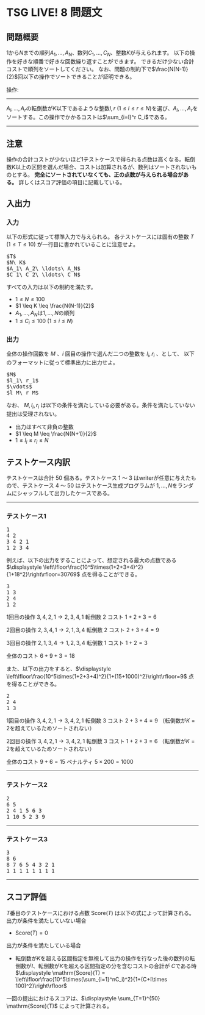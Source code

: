 <script type="text/javascript" async src="https://cdnjs.cloudflare.com/ajax/libs/mathjax/2.7.7/MathJax.js?config=TeX-MML-AM_CHTML">
</script>
<script type="text/x-mathjax-config">
 MathJax.Hub.Config({
 tex2jax: {
 inlineMath: [['$', '$'] ],
 displayMath: [ ['$$','$$'], ["\\[","\\]"] ],
 skipTags: ["script","noscript","style","textarea","code"]
 }
 });
</script>

# TSG LIVE! 8 問題文

## 問題概要
$1$から$N$までの順列$A_1,\ldots,A_N$、数列$C_1,…,C_N$、整数$K$が与えられます。
以下の操作を好きな順番で好きな回数繰り返すことができます。
できるだけ少ない合計コストで順列をソートしてください。
なお、問題の制約下で$\frac{N(N-1)}{2}$回以下の操作でソートできることが証明できる。

操作: 

---

$A_l,\ldots,A_r$の転倒数が$K$以下であるような整数$l,r\ (1\leq l\leq r \leq N)$を選び、$A_l,\ldots,A_r$をソートする。この操作でかかるコストは$\sum_{i=l}^r C_i$である。

---

## 注意
操作の合計コストが少ないほど1テストケースで得られる点数は高くなる。転倒数$K$以上の区間を選んだ場合、コストは加算されるが、数列はソートされないものとする。
**完全にソートされていなくても、正の点数が与えられる場合がある。** 詳しくはスコア評価の項目に記載している。

## 入出力
### 入力
以下の形式に従って標準入力で与えられる。
各テストケースには固有の整数 $T$ ($1 \leq T \leq 10$) が一行目に書かれていることに注意せよ。

<pre>
$T$
$N\ K$
$A_1\ A_2\ \ldots\ A_N$
$C_1\ C_2\ \ldots\ C_N$
</pre>

すべての入力は以下の制約を満たす。
- $1 \leq N \leq 100$
- $1 \leq K \leq \frac{N(N-1)}{2}$
- $A_1,\ldots,A_N$は$1,\ldots,N$の順列
- $1 \leq C_i \leq 100$  $(1 \leq i \leq N)$

### 出力
全体の操作回数を $M$ 、$i$ 回目の操作で選んだ二つの整数を $l_i, r_i$ 、として、
以下のフォーマットに従って標準出力に出力せよ。 

<pre>
$M$
$l_1\ r_1$
$\vdots$
$l_M\ r_M$
</pre>

なお、 $M,l_i,r_i$ は以下の条件を満たしている必要がある。条件を満たしていない提出は受理されない。
- 出力はすべて非負の整数
- $1 \leq M \leq \frac{N(N+1)}{2}$
- $1 \leq l_i \leq r_i \leq N$

## テストケース内訳
テストケースは合計 $50$ 個ある。テストケース 1 ～ 3 はwriterが任意に与えたもので、テストケース 4 ～ 50 はテストケース生成プログラムが $1,\ldots,N$をランダムにシャッフルして出力したケースである。


---
### テストケース1

<pre>
1
4 2
3 4 2 1
1 2 3 4
</pre>

例えば、以下の出力をすることによって、想定される最大の点数である $\displaystyle \left\lfloor\frac{10^5\times(1+2+3+4)^2}{1+18^2}\right\rfloor=30769$ 点を得ることができる。 

<pre>
3
1 3
2 4
1 2
</pre>

1回目の操作 $3,4,2,1 \rightarrow 2,3,4,1$ 転倒数 $2$ コスト $1+2+3=6$

2回目の操作 $2,3,4,1 \rightarrow 2,1,3,4$ 転倒数 $2$ コスト $2+3+4=9$

3回目の操作 $2,1,3,4 \rightarrow 1,2,3,4$ 転倒数 $1$ コスト $1+2=3$

全体のコスト $6+9+3=18$


また、以下の出力をすると、$\displaystyle \left\lfloor\frac{10^5\times(1+2+3+4)^2}{1+(15+1000)^2}\right\rfloor=9$ 点を得ることができる。

<pre>
2
2 4
1 3
</pre>

1回目の操作 $3,4,2,1 \rightarrow 3,4,2,1$ 転倒数 $3$ コスト $2+3+4=9$ （転倒数が$K=2$を超えているためソートされない）

2回目の操作 $3,4,2,1 \rightarrow 3,4,2,1$ 転倒数 $3$ コスト $1+2+3=6$ （転倒数が$K=2$を超えているためソートされない）

全体のコスト $9+6=15$ ペナルティ $5\times 200=1000$

---

### テストケース2

<pre>
2
6 5
2 4 1 5 6 3
1 10 5 2 3 9
</pre>
  

---

### テストケース3


<pre>
3
8 6
8 7 6 5 4 3 2 1
1 1 1 1 1 1 1 1
</pre>

---



## スコア評価
$T$番目のテストケースにおける点数 $\mathrm{Score}(T)$ は以下の式によって計算される。
出力が条件を満たしていない場合
- $\mathrm{Score}(T) = 0$

出力が条件を満たしている場合
- 転倒数が$K$を超える区間指定を無視して出力の操作を行なった後の数列の転倒数が$I$、転倒数が$K$を超える区間指定の分を含むコストの合計が $C$である時
$\displaystyle \mathrm{Score}(T) = \left\lfloor\frac{10^5\times(\sum_{i=1}^nC_i)^2}{1+(C+I\times 100)^2}\right\rfloor$


一回の提出におけるスコアは、$\displaystyle \sum_{T=1}^{50} \mathrm{Score}(T)$ によって計算される。



